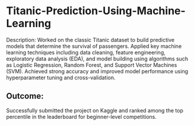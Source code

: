 # Titanic-Prediction-Using-Machine-Learning
Description:
Worked on the classic Titanic dataset to build predictive models that determine the survival of passengers. Applied key machine learning techniques including data cleaning, feature engineering, exploratory data analysis (EDA), and model building using algorithms such as Logistic Regression, Random Forest, and Support Vector Machines (SVM). Achieved strong accuracy and improved model performance using hyperparameter tuning and cross-validation.
## Outcome:
Successfully submitted the project on Kaggle and ranked among the top percentile in the leaderboard for beginner-level competitions.
